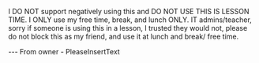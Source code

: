 I DO NOT support negatively using this and DO NOT USE THIS IS LESSON TIME. I ONLY use my free time, break, and lunch ONLY.
IT admins/teacher, sorry if someone is using this in a lesson, I trusted they would not, please do not block this as my friend, and use it at lunch and break/ free time.

--- From owner - PleaseInsertText
